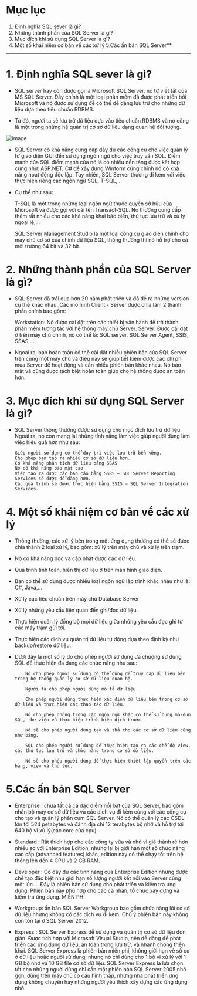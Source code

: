 # Mục lục
1. Định nghĩa SQL sever là gì?
2. Những thành phần của SQL Server là gì?
3. Mục đích khi sử dụng SQL Server là gì?
4. Một số khái niệm cơ bản về các xử lý 
5.Các ấn bản SQL Server**
----------------------------------------------------------------------------------


# 1. Định nghĩa SQL sever là gì?

- SQL server hay còn được gọi là Microsoft SQL Server, nó từ viết tắt của MS SQL Server. Đây chính là một loại phần mềm đã được phát triển bởi Microsoft và nó được sử dụng để có thể dễ dàng lưu trữ cho những dữ liệu dựa theo tiêu chuẩn RDBMS.

- Từ đó, người ta sẽ lưu trữ dữ liệu dựa vào tiêu chuẩn RDBMS và nó cũng là một  trong những hệ quản trị cơ sở dữ liệu dạng quan hệ đối tượng. 

![image](https://user-images.githubusercontent.com/95491130/184774086-ddb93b06-6512-4aae-a0e8-20e4335fee08.png)

- SQL Server có khả năng cung cấp đầy đủ các công cụ cho việc quản lý từ giao diện GUI đến sử dụng ngôn ngữ cho việc truy vấn SQL. Điểm mạnh của SQL điểm mạnh của nó là có nhiều nền tảng được kết hợp cùng như: ASP.NET, C# để xây dựng Winform cũng chính nó có khả năng hoạt động độc lập. 
Tuy nhiên, SQL Server thường đi kèm với việc thực hiện riêng các ngôn ngữ SQL, T-SQL,...

- Cụ thể như sau: 

    T-SQL là một trong những loại ngôn ngữ thuộc quyền sở hữu của Microsoft và được gọi với cái tên Transact-SQL. Nó thường cung cấp thêm rất nhiều cho các  khả năng khai báo biến, thủ tục lưu trữ và xử lý ngoại lệ,... 

    SQL Server Management Studio là một loại công cụ giao diện chính cho máy chủ cơ sở của chính dữ liệu SQL, thông thường thì nó hỗ trợ cho cả môi trường 64 bit và 32 bit. 

# 2. Những thành phần của SQL Server là gì?

- SQL Server đã trải qua hơn 20 năm phát triển và đã đề ra những version cụ thể khác nhau. Các mô hình Client - Server được chia làm 2 thành phần chính bao gồm: 

    Workstation: Nó được cài đặt trên các thiết bị vận hành để trở thành phần mềm tương tác với hệ thống máy chủ Server. 
    Server: Được cài đặt ở trên máy chủ chính, nó có thể là: SQL server, SQL Server Agent, SSIS, SSAS,...

- Ngoài ra, bạn hoàn toàn có thể cài đặt nhiều phiên bản của SQL Server trên cùng một máy chủ và điều này sẽ giúp tiết kiệm được các chi phí mua Server để hoạt động và cần nhiều phiên bản khác nhau. Nó bảo mật và cũng được tách biệt hoàn toàn giúp cho hệ thống được an toàn hơn.
 
 # 3. Mục đích khi sử dụng SQL Server là gì?

- SQL Server thông thường được sử dụng cho mục đích lưu trữ dữ liệu. Ngoài ra, nó còn mang lại những tính năng làm việc giúp người dùng làm việc hiệu quả hơn như sau: 

      Giúp người sử dụng có thể duy trì việc lưu trữ bền vững.
      Cho phép bạn tạo ra nhiều cơ sở dữ liệu hơn. 
      Có khả năng phân tích dữ liệu bằng SSAS
      Nó có khả năng bảo mật cao
      Việc tạo ra được các báo cáo bằng SSRS — SQL Server Reporting Services sẽ được dễ dàng hơn. 
      Các quá trình sẽ được thực hiện bằng SSIS — SQL Server Integration Services.
      
# 4. Một số khái niệm cơ bản về các xử lý 

- Thông thường, các xử lý bên trong một ứng dụng thường có thể sẽ được chia thành 2 loại xử lý, bao gồm: xử lý trên máy chủ và xử lý trên trạm. 

- Nó có khả năng đọc và cập nhật được các dữ liệu.

- Quá trình tính toán, hiển thị dữ liệu ở trên màn hình giao diện. 

- Bạn có thể sử dụng được nhiều loại ngôn ngữ lập trình khác nhau như là: C#, Java,... 

- Xử lý các tiêu chuẩn trên máy chủ Database Server

- Xử lý những yêu cầu liên quan đến ghi/đọc dữ liệu. 

- Thực hiện quản lý đồng bộ mọi dữ liệu giữa những yêu cầu đọc ghi từ các máy trạm gửi tới.

- Thực hiện các dịch vụ quản trị dữ liệu tự động dựa theo định kỳ như backup/restore dữ liệu. 

- Dưới đây là một số lý do cho phép người sử dụng ưa chuộng sử dụng SQL để thực hiện đa dạng các chức năng như sau: 

          Nó cho phép người sử dụng có thể dùng để truy cập dữ liệu bên trong hệ thống quản lý cơ sở dữ liệu quan hệ. 

          Người ta cho phép người dùng mô tả dữ liệu. 

          Cho phép người dùng thực hiện xác định dữ liệu bên trong cơ sở dữ liệu và thực hiện các thao tác dữ liệu. 

          Nó cho phép nhúng trong các ngôn ngữ khác có thể sử dụng mô-đun SQL, thư viện và thực hiện trình biên dịch trước. 

          Nó sẽ cho phép người dùng tạo và thả cho các cơ sở dữ liệu cũng như bảng. 

          SQL cho phép người sử dụng để thực hiện tạo ra các chế độ view, các thủ tục lưu trữ và chức năng trong cơ sở dữ liệu. 

          Nó sẽ cho phép người dùng để thực hiện thiết lập quyền trên các bảng, view và thủ tục. 

# 5.Các ấn bản SQL Server

- Enterprise : chứa tất cả cá đặc điểm nổi bật của SQL Server, bao gồm nhân bộ máy cơ sở dữ liệu và các dịch vụ đi kèm cùng với các công cụ cho tạo và quản lý phân cụm SQL Server. Nó có thể quản lý các CSDL lớn tới 524 petabytes và đánh địa chỉ 12 terabytes bộ nhớ và hỗ trợ tới 640 bộ vi xử lý(các core của cpu)

- Standard : Rất thích hợp cho các công ty vừa và nhỏ vì giá thành rẻ hơn nhiều so với Enterprise Edition, nhưng lại bị giới hạn một số chức năng cao cấp (advanced 
features) khác, edition này có thể chạy tốt trên hệ thống lên đến 4 CPU và 2 GB RAM.

- Developer : Có đầy đủ các tính năng của Enterprise Edition nhưng được chế tạo đặc biệt như giới hạn số lượng người kết nối vào Server cùng một lúc…. Ðây là phiên bản sử dụng cho phát triển và kiểm tra ứng dụng. Phiên bản này phù hợp cho các cá nhân, tổ chức xây dựng và kiểm tra ứng dụng. MIỄN PHÍ

- Workgroup: ấn bản SQL Server Workgroup bao gồm chức năng lõi cơ sở dữ liệu nhưng không có các dịch vụ đi kèm. Chú ý phiên bản này không còn tồn tại ở SQL Server 2012.

- Express : SQL Server Express dễ sử dụng và quản trị cơ sở dữ liệu đơn giản. Được tích hợp với Microsoft Visual Studio, nên dễ dàng để phát triển các ứng dụng dữ liệu, an toàn trong lưu trữ, và nhanh chóng triển khai. SQL Server Express là phiên bản miễn phí,  không giới hạn về số cơ ở dữ liệu hoặc người sử dụng, nhưng nó chỉ dùng cho 1 bộ vi xử lý với 1 GB bộ nhớ và 10 GB file cơ sở dữ liệu. SQL Server Express là lựa chọn tốt cho những người dùng chỉ cần một phiên bản SQL Server 2005 nhỏ gọn, dùng trên máy chủ có cấu hình thấp, những nhà phát triển ứng dụng không chuyên hay những người yêu thích xây dựng các ứng dụng nhỏ. 








